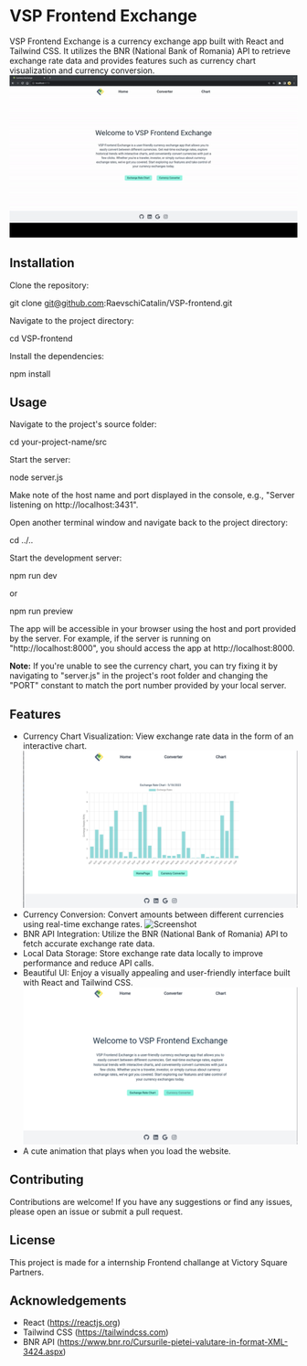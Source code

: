# VSP Frontend Exchange

VSP Frontend Exchange is a currency exchange app built with React and Tailwind CSS. It utilizes the BNR (National Bank of Romania) API to retrieve exchange rate data and provides features such as currency chart visualization and currency conversion.
![Demo](./your-project-name/src/img/ezgif.com-video-to-gif.gif)


## Installation

Clone the repository:

git clone git@github.com:RaevschiCatalin/VSP-frontend.git

Navigate to the project directory:

cd VSP-frontend

Install the dependencies:

npm install

## Usage

Navigate to the project's source folder:

cd your-project-name/src

Start the server:

node server.js

Make note of the host name and port displayed in the console, e.g., "Server listening on http://localhost:3431".

Open another terminal window and navigate back to the project directory:

cd ../..

Start the development server:

npm run dev

or

npm run preview

The app will be accessible in your browser using the host and port provided by the server. For example, if the server is running on "http://localhost:8000", you should access the app at http://localhost:8000.

**Note:** If you're unable to see the currency chart, you can try fixing it by navigating to "server.js" in the project's root folder and changing the "PORT" constant to match the port number provided by your local server.
## Features

- Currency Chart Visualization: View exchange rate data in the form of an interactive chart.
![Screenshot](./your-project-name/src/img/chart_ss.png)
- Currency Conversion: Convert amounts between different currencies using real-time exchange rates.
![Screenshot](./your-project-name/src/img/conversion_ss.png)
- BNR API Integration: Utilize the BNR (National Bank of Romania) API to fetch accurate exchange rate data.
- Local Data Storage: Store exchange rate data locally to improve performance and reduce API calls.
- Beautiful UI: Enjoy a visually appealing and user-friendly interface built with React and Tailwind CSS.
![Screenshot](./your-project-name/src/img/mainpage_ss.png)
- A cute animation that plays when you load the website.



## Contributing

Contributions are welcome! If you have any suggestions or find any issues, please open an issue or submit a pull request.

## License

This project is made for a internship Frontend challange at Victory Square Partners.


## Acknowledgements

- React (https://reactjs.org)
- Tailwind CSS (https://tailwindcss.com)
- BNR API (https://www.bnr.ro/Cursurile-pietei-valutare-in-format-XML-3424.aspx)
